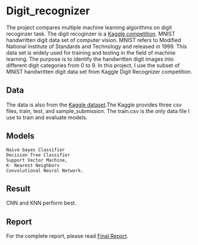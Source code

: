 # Digit_recognizer
The project compares multiple machine learning algorithms on digit recoginzer task. The digit recoginzer is a [Kaggle competition](https://www.kaggle.com/c/digit-recognizer).
MNIST handwritten digit data set of computer vision. MNIST refers to Modified National institute of Standards and Technology and released in 1999. This data set is widely used for training and testing in the field of machine learning. The purpose is to identify the handwritten digit images into different digit categories from 0 to 9. In this project, I use the subset of MNIST handwritten digit data set from Kaggle Digit Recognizer competition. 

## Data
The data is also from the [Kaggle dataset](kaggle.com/competitions/digit-recognizer/data).The Kaggle provides three csv files, train, test, and sample_submission. The train.csv is the only data file I use to train and evaluate models.

## Models
```
Naive bayes Classifier
Decision Tree Classifier
Support Vector Machine, 
K- Nearest Neighbors
Convolutional Neural Network.
```

## Result
CNN and KNN perform best.

## Report 
For the complete report, please read [Final Report](https://github.com/qgan7125/Digit_recognizer/blob/main/INFO_521.pdf).
